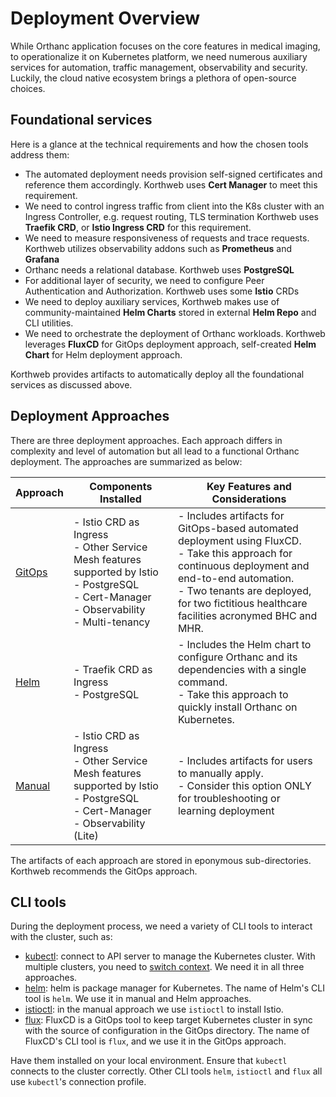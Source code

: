 # Deployment Overview

While Orthanc application focuses on the core features in medical imaging, to operationalize it on Kubernetes platform, we need numerous auxiliary services for automation, traffic management, observability and security. Luckily, the cloud native ecosystem brings a plethora of open-source choices.

## Foundational services

Here is a glance at the technical requirements and how the chosen tools address them:

* The automated deployment needs provision self-signed certificates and reference them accordingly. Korthweb uses **Cert Manager** to meet this requirement.
* We need to control ingress traffic from client into the K8s cluster with an Ingress Controller, e.g. request routing, TLS termination Korthweb uses **Traefik CRD**, or **Istio Ingress CRD** for this requirement.
* We need to measure responsiveness of requests and trace requests. Korthweb utilizes observability addons such as **Prometheus** and **Grafana**
* Orthanc needs a relational database. Korthweb uses **PostgreSQL**
* For additional layer of security, we need to configure Peer Authentication and Authorization. Korthweb uses some **Istio** CRDs
* We need to deploy auxiliary services, Korthweb makes use of community-maintained **Helm Charts** stored in external **Helm Repo** and CLI utilities.
* We need to orchestrate the deployment of Orthanc workloads. Korthweb leverages **FluxCD** for GitOps deployment approach, self-created **Helm Chart** for Helm deployment approach.

Korthweb provides artifacts to automatically deploy all the foundational services as discussed above. 

## Deployment Approaches

There are three deployment approaches. Each approach differs in complexity and level of automation but all lead to a functional Orthanc deployment. The approaches are summarized as below:

| Approach | Components Installed | Key Features and Considerations |
|--|--|--|
| [GitOps](https://github.com/digihunch/korthweb/tree/main/gitops) | - Istio CRD as Ingress <br> - Other Service Mesh features supported by Istio <br> - PostgreSQL <br> - Cert-Manager<br> - Observability <br> - Multi-tenancy| - Includes artifacts for GitOps-based automated deployment using FluxCD. <br> - Take this approach for continuous deployment and end-to-end automation. <br> - Two tenants are deployed, for two fictitious healthcare facilities acronymed BHC and MHR.
| [Helm](https://github.com/digihunch/korthweb/tree/main/helm) | - Traefik CRD as Ingress <br> - PostgreSQL | - Includes the Helm chart to configure Orthanc and its dependencies with a single command. <br> - Take this approach to quickly install Orthanc on Kubernetes.
| [Manual](https://github.com/digihunch/korthweb/tree/main/manual) | - Istio CRD as Ingress <br> - Other Service Mesh features supported by Istio <br> - PostgreSQL <br> - Cert-Manager <br> - Observability (Lite) | - Includes artifacts for users to manually apply. <br> - Consider this option ONLY for troubleshooting or learning deployment|

The artifacts of each approach are stored in eponymous sub-directories. Korthweb recommends the GitOps approach.

## CLI tools
During the deployment process, we need a variety of CLI tools to interact with the cluster, such as:

* [kubectl](https://kubernetes.io/docs/tasks/tools/#kubectl): connect to API server to manage the Kubernetes cluster. With multiple clusters, you need to [switch context](https://kubernetes.io/docs/tasks/access-application-cluster/configure-access-multiple-clusters/). We need it in all three approaches.
* [helm](https://helm.sh/docs/intro/install/): helm is package manager for Kubernetes. The name of Helm's CLI tool is `helm`. We use it in manual and Helm approaches.
* [istioctl](https://helm.sh/docs/intro/install/): in the manual approach we use `istioctl` to install Istio.
* [flux](https://fluxcd.io/docs/): FluxCD is a GitOps tool to keep target Kubernetes cluster in sync with the source of configuration in the GitOps directory. The name of FluxCD's CLI tool is `flux`, and we use it in the GitOps approach.

Have them installed on your local environment. Ensure that `kubectl` connects to the cluster correctly. Other CLI tools `helm`, `istioctl` and `flux` all use `kubectl`'s connection profile.